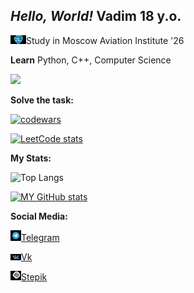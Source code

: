 ## _Hello, World!_  Vadim 18 y.o.   

<img src="1636197211_47-papik-pro-p-mai-logotip-foto-55.jpg" alt="drawing" width="25"/>Study in Moscow Aviation Institute  '26


**Learn** Python, C++, Computer Science

![](https://komarev.com/ghpvc/?username=vadimsteshkin)

**Solve the task:**

[![codewars](https://www.codewars.com/users/vadimsteshkin/badges/small)](https://www.codewars.com/users/vadimsteshkin) 

[![LeetCode stats](https://leetcode-stats-six.vercel.app/api?username=vsteshkin2004&theme=dark)](https://github.com/KnlnKS/leetcode-stats)


**My Stats:**


![Top Langs](https://github-readme-stats.vercel.app/api/top-langs/?username=vadimsteshkin&theme=tokyonight)

[![MY GitHub stats](https://github-readme-stats.vercel.app/api?username=vadimsteshkin)](https://github.com/anuraghazra/github-readme-stats)


**Social Media:**

<img src="telegram logo.jpg" alt="drawing" width="17"/>[Telegram](https://t.me/vadim_steshkin)


<img src="vk.jpg" alt="drawing" width="17"/>[Vk](https://vk.com/yeah6)


<img src="stepik.png" alt="drawing" width="17"/>[Stepik](https://stepik.org/users/61529033)
